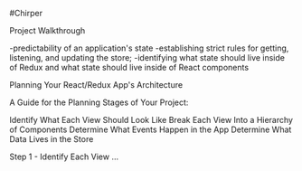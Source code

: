 
#Chirper


Project Walkthrough

-predictability of an application's state
-establishing strict rules for getting, listening, and updating the store;
-identifying what state should live inside of Redux and what state should live inside of React components


Planning Your React/Redux App's Architecture

A Guide for the Planning Stages of Your Project:

Identify What Each View Should Look Like
Break Each View Into a Hierarchy of Components
Determine What Events Happen in the App
Determine What Data Lives in the Store


Step 1 - Identify Each View
...
